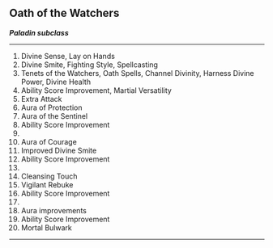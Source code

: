 ﻿## Oath of the Watchers

***Paladin subclass***

___
1. Divine Sense, Lay on Hands
2. Divine Smite, Fighting Style, Spellcasting
3. Tenets of the Watchers, Oath Spells, Channel Divinity, Harness Divine Power, Divine Health
4. Ability Score Improvement, Martial Versatility
5. Extra Attack
6. Aura of Protection
7. Aura of the Sentinel
8. Ability Score Improvement
9.  
10. Aura of Courage
11. Improved Divine Smite
12. Ability Score Improvement
13.  
14. Cleansing Touch
15. Vigilant Rebuke
16. Ability Score Improvement
17.  
18. Aura improvements
19. Ability Score Improvement
20. Mortal Bulwark

---
